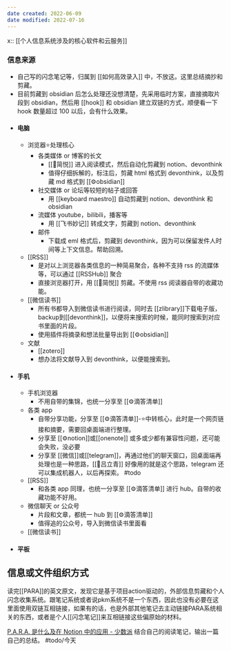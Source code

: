 ```yaml
---
date created: 2022-06-09
date modified: 2022-07-16
---
```


x:: [[个人信息系统涉及的核心软件和云服务]]

### 信息来源

- 自己写的闪念笔记等，归属到 [[如何高效录入]] 中，不放这。这里总结摘抄和剪藏。
- 目前剪藏到 obsidian 后怎么处理还没想清楚，先采用临时方案，直接摘取片段到 obsidian，然后用 [[hook]] 和 obsidian 建立双链的方式，顺便看一下 hook 数量超过 100 以后，会有什么效果。
- #### 电脑
	- 浏览器⭐️处理核心
		- 各类媒体 or 博客的长文
			- [[🤖简悦]] 进入阅读模式，然后自动化剪藏到 notion、devonthink
			- 值得仔细拆解的，标注后，剪藏 html 格式到 devonthink，以及剪藏 md 格式到 [[⚙obsidian]]
		- 社交媒体 or 论坛等较短的帖子或回答
			- 用 [[keyboard maestro]] 自动剪藏到 notion、devonthink 和 obsidian
		- 流媒体 youtube，bilibili，播客等
			- 用 [[飞书妙记]] 转成文字，剪藏到 notion、devonthink
		- 邮件
			- 下载成 eml 格式后，剪藏到 devonthink，因为可以保留发件人时间等上下文信息。帮助回溯。
	- [[RSS]]
		- 是对以上浏览器各类信息的一种简易聚合，各种不支持 rss 的流媒体等，可以通过 [[RSSHub]] 聚合
		- 直接浏览器打开，用 [[🤖简悦]] 剪藏。不使用 rss 阅读器自带的收藏功能。
	- [[微信读书]]
		- 所有书都导入到微信读书进行阅读，同时去 [[zlibrary]]下载电子版，backup到[[devonthink]]，以便将来搜索的时候，能同时搜索到对应书里面的片段。
		- 使用插件将摘录和想法批量导出到 [[⚙obsidian]]
	- 文献
		- [[zotero]]
		- 想办法将文献导入到 devonthink，以便能搜索到。
- #### 手机
	- 手机浏览器
		- 不用自带的集锦，也统一分享至 [[⚙滴答清单]]
	- 各类 app
		- 自带分享功能，分享至 [[⚙滴答清单]]-⭐️中转核心，此时是一个网页链接和摘要，需要回桌面端进行整理。
		- 分享至 [[⚙notion]]或[[onenote]] 或多或少都有兼容性问题，还可能会失败，没必要
		- 分享至 [[微信]]或[[telegram]]，再通过他们的聊天窗口，回桌面端再处理也是一种思路，[[🧑吕立青]] 好像用的就是这个思路，telegram 还可以集成机器人，以后再探索。 #todo
	- [[RSS]]
		- 和各类 app 同理，也统一分享至 [[⚙滴答清单]] 进行 hub。自带的收藏功能不好用。
	- 微信聊天 or 公众号
		- 片段和文章，都统一 hub 到 [[⚙滴答清单]]
		- 值得追的公众号，导入到微信读书里面看
	- [[微信读书]]
- #### 平板

## 信息或文件组织方式

读完[[PARA]]的英文原文，发现它是基于项目action驱动的，外部信息剪藏和个人闪念收集系统。跟笔记系统或者说pkm系统不是一个东西，因此也没有必要在这里面使用双链互相链接，如果有的话，也是外部其他笔记去主动链接PARA系统相关的东西，或者是个人[[闪念笔记]]来互相链接这些偏原始的材料。

[P.A.R.A. 是什么及在 Notion 中的应用 - 少数派](https://sspai.com/post/61459) 结合自己的阅读笔记，输出一篇自己的总结。 #todo/今天
